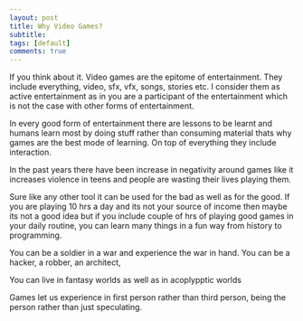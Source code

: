 ```yaml
---
layout: post
title: Why Video Games?
subtitle: 
tags: [default]
comments: true
---
```



If you think about it. Video games are the epitome of entertainment. They include everything, video, sfx, vfx, songs, stories etc. I consider them as active entertainment as in you are a participant of the entertainment which is not the case with other forms of entertainment.

In every good form of entertainment there are lessons to be learnt and humans learn most by doing stuff rather than consuming material thats why games are the best mode of learning. On top of everything they include interaction.

In the past years there have been increase in negativity around games like it increases violence in teens and people are wasting their lives playing them.

Sure like any other tool it can be used for the bad as well as for the good. If you are playing 10 hrs a day and its not your source of income then maybe its not a good idea but if you include couple of hrs of playing good games in your daily routine, you can learn many things in a fun way from history to programming. 

You can be a soldier in a war and experience the war in hand. You can be a hacker, a robber, an architect, 

You can live in fantasy worlds as well as in acoplypptic worlds

Games let us experience in first person rather than third person, being the person rather than just speculating.
